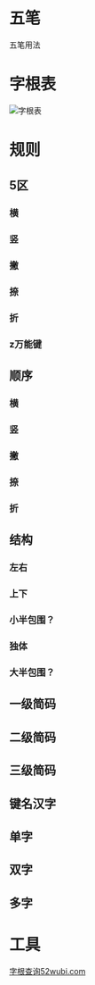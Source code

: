 # 五笔
五笔用法

# 字根表
![字根表](https://www.dazima.cn/images/wbzigentu.jpg)

# 规则
## 5区
### 横
### 竖
### 撇
### 捺
### 折
### z万能键
## 顺序
### 横
### 竖
### 撇
### 捺
### 折
## 结构
### 左右
### 上下
### 小半包围？
### 独体
### 大半包围？
## 一级简码
## 二级简码
## 三级简码
## 键名汉字
## 单字
## 双字
## 多字
# 工具
[字根查询52wubi.com](https://www.52wubi.com/wbbmcx/search.php)

